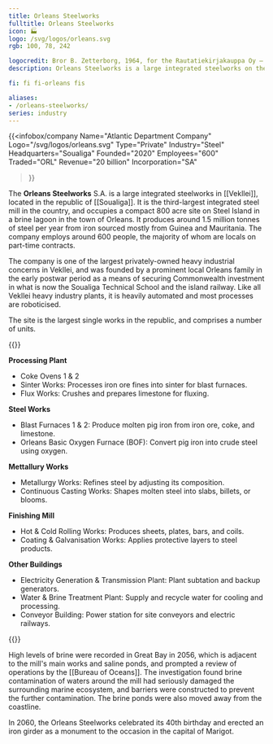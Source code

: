 ```yaml
---
title: Orleans Steelworks
fulltitle: Orleans Steelworks
icon: 🏭
logo: /svg/logos/orleans.svg
rgb: 100, 78, 242

logocredit: Bror B. Zetterborg, 1964, for the Rautatiekirjakauppa Oy – Bus Stop.
description: Orleans Steelworks is a large integrated steelworks on the island of Soualiga, and provides approximately 30% of Vekllei steel.

fi: fi fi-orleans fis

aliases:
- /orleans-steelworks/
series: industry
---
```

 {{<infobox/company
	  Name="Atlantic Department Company"
	  Logo="/svg/logos/orleans.svg"
	  Type="Private"
	  Industry="Steel"
	  Headquarters="Soualiga"
	  Founded="2020"
	  Employees="600"
	  Traded="ORL"
	  Revenue="20 billion"
	  Incorporation="SA"
  >}}

The <span class="fi fi-orleans fis"></span> **Orleans Steelworks** S.A. is a large integrated steelworks in [[Vekllei]], located in the republic of [[Soualiga]]. It is the third-largest integrated steel mill in the country, and occupies a compact 800 acre site on Steel Island in a brine lagoon in the town of Orleans. It produces around 1.5 million tonnes of steel per year from iron sourced mostly from Guinea and Mauritania. The company employs around 600 people, the majority of whom are locals on part-time contracts.

The company is one of the largest privately-owned heavy industrial concerns in Vekllei, and was founded by a prominent local Orleans family in the early postwar period as a means of securing Commonwealth investment in what is now the Soualiga Technical School and the island railway. Like all Vekllei heavy industry plants, it is heavily automated and most processes are roboticised.

The site is the largest single works in the republic, and comprises a number of units.

{{<note>}}

**Processing Plant**
* Coke Ovens 1 & 2
* Sinter Works: Processes iron ore fines into sinter for blast furnaces.
* Flux Works: Crushes and prepares limestone for fluxing.

**Steel Works**
* Blast Furnaces 1 & 2: Produce molten pig iron from iron ore, coke, and limestone.
* Orleans Basic Oxygen Furnace (BOF): Convert pig iron into crude steel using oxygen.

**Mettallury Works**
* Metallurgy Works: Refines steel by adjusting its composition.
* Continuous Casting Works: Shapes molten steel into slabs, billets, or blooms.

**Finishing Mill**

* Hot & Cold Rolling Works: Produces sheets, plates, bars, and coils.
* Coating & Galvanisation Works: Applies protective layers to steel products.

**Other Buildings**

* Electricity Generation & Transmission Plant: Plant subtation and backup generators.
* Water & Brine Treatment Plant: Supply and recycle water for cooling and processing.
* Conveyor Building: Power station for site conveyors and electric railways.

{{</note>}}

High levels of brine were recorded in Great Bay in 2056, which is adjacent to the mill's main works and saline ponds, and prompted a review of operations by the [[Bureau of Oceans]]. The investigation found brine contamination of waters around the mill had seriously damaged the surrounding marine ecosystem, and barriers were constructed to prevent the further contamination. The brine ponds were also moved away from the coastline. 

In 2060, the Orleans Steelworks celebrated its 40th birthday and erected an iron girder as a monument to the occasion in the capital of Marigot.
